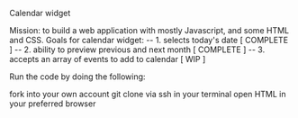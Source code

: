 Calendar widget

Mission: to build a web application with mostly Javascript, and some HTML and CSS.
Goals for calendar widget: 
-- 1. selects today's date [ COMPLETE ]
-- 2. ability to preview previous and next month [ COMPLETE ]
-- 3. accepts an array of events to add to calendar [ WIP ]


Run the code by doing the following:

fork into your own account
git clone via ssh in your terminal
open HTML in your preferred browser